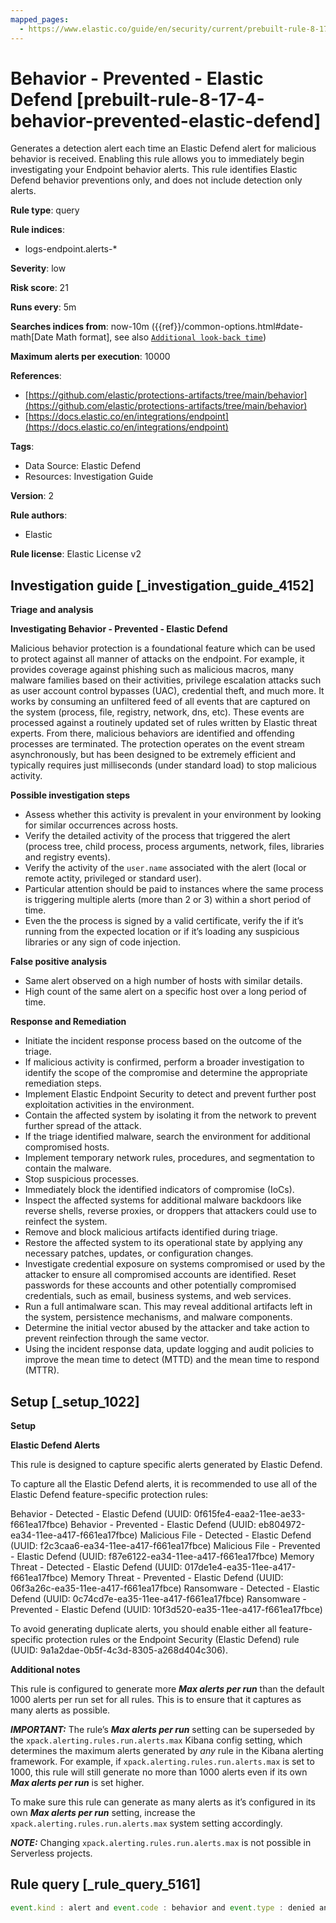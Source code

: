 ```yaml
---
mapped_pages:
  - https://www.elastic.co/guide/en/security/current/prebuilt-rule-8-17-4-behavior-prevented-elastic-defend.html
---
```


# Behavior - Prevented - Elastic Defend [prebuilt-rule-8-17-4-behavior-prevented-elastic-defend]

Generates a detection alert each time an Elastic Defend alert for malicious behavior is received. Enabling this rule allows you to immediately begin investigating your Endpoint behavior alerts. This rule identifies Elastic Defend behavior preventions only, and does not include detection only alerts.

**Rule type**: query

**Rule indices**:

* logs-endpoint.alerts-*

**Severity**: low

**Risk score**: 21

**Runs every**: 5m

**Searches indices from**: now-10m ({{ref}}/common-options.html#date-math[Date Math format], see also [`Additional look-back time`](docs-content://solutions/security/detect-and-alert/create-detection-rule.md#rule-schedule))

**Maximum alerts per execution**: 10000

**References**:

* [https://github.com/elastic/protections-artifacts/tree/main/behavior](https://github.com/elastic/protections-artifacts/tree/main/behavior)
* [https://docs.elastic.co/en/integrations/endpoint](https://docs.elastic.co/en/integrations/endpoint)

**Tags**:

* Data Source: Elastic Defend
* Resources: Investigation Guide

**Version**: 2

**Rule authors**:

* Elastic

**Rule license**: Elastic License v2

## Investigation guide [_investigation_guide_4152]

**Triage and analysis**

**Investigating Behavior - Prevented - Elastic Defend**

Malicious behavior protection is a foundational feature which can be used to protect against all manner of attacks on the endpoint. For example, it provides coverage against phishing such as malicious macros, many malware families based on their activities, privilege escalation attacks such as user account control bypasses (UAC), credential theft, and much more. It works by consuming an unfiltered feed of all events that are captured on the system (process, file, registry, network, dns, etc). These events are processed against a routinely updated set of rules written by Elastic threat experts. From there, malicious behaviors are identified and offending processes are terminated. The protection operates on the event stream asynchronously, but has been designed to be extremely efficient and typically requires just milliseconds (under standard load) to stop malicious activity.

**Possible investigation steps**

* Assess whether this activity is prevalent in your environment by looking for similar occurrences across hosts.
* Verify the detailed activity of the process that triggered the alert (process tree, child process, process arguments, network, files, libraries and registry events).
* Verify the activity of the `user.name` associated with the alert (local or remote actity, privileged or standard user).
* Particular attention should be paid to instances where the same process is triggering multiple alerts (more than 2 or 3) within a short period of time.
* Even the the process is signed by a valid certificate, verify the if it’s running from the expected location or if it’s loading any suspicious libraries or any sign of code injection.

**False positive analysis**

* Same alert observed on a high number of hosts with similar details.
* High count of the same alert on a specific host over a long period of time.

**Response and Remediation**

* Initiate the incident response process based on the outcome of the triage.
* If malicious activity is confirmed, perform a broader investigation to identify the scope of the compromise and determine the appropriate remediation steps.
* Implement Elastic Endpoint Security to detect and prevent further post exploitation activities in the environment.
* Contain the affected system by isolating it from the network to prevent further spread of the attack.
* If the triage identified malware, search the environment for additional compromised hosts.
* Implement temporary network rules, procedures, and segmentation to contain the malware.
* Stop suspicious processes.
* Immediately block the identified indicators of compromise (IoCs).
* Inspect the affected systems for additional malware backdoors like reverse shells, reverse proxies, or droppers that attackers could use to reinfect the system.
* Remove and block malicious artifacts identified during triage.
* Restore the affected system to its operational state by applying any necessary patches, updates, or configuration changes.
* Investigate credential exposure on systems compromised or used by the attacker to ensure all compromised accounts are identified. Reset passwords for these accounts and other potentially compromised credentials, such as email, business systems, and web services.
* Run a full antimalware scan. This may reveal additional artifacts left in the system, persistence mechanisms, and malware components.
* Determine the initial vector abused by the attacker and take action to prevent reinfection through the same vector.
* Using the incident response data, update logging and audit policies to improve the mean time to detect (MTTD) and the mean time to respond (MTTR).


## Setup [_setup_1022]

**Setup**

**Elastic Defend Alerts**

This rule is designed to capture specific alerts generated by Elastic Defend.

To capture all the Elastic Defend alerts, it is recommended to use all of the Elastic Defend feature-specific protection rules:

Behavior - Detected - Elastic Defend (UUID: 0f615fe4-eaa2-11ee-ae33-f661ea17fbce) Behavior - Prevented - Elastic Defend (UUID: eb804972-ea34-11ee-a417-f661ea17fbce) Malicious File - Detected - Elastic Defend (UUID: f2c3caa6-ea34-11ee-a417-f661ea17fbce) Malicious File - Prevented - Elastic Defend (UUID: f87e6122-ea34-11ee-a417-f661ea17fbce) Memory Threat - Detected - Elastic Defend (UUID: 017de1e4-ea35-11ee-a417-f661ea17fbce) Memory Threat - Prevented - Elastic Defend (UUID: 06f3a26c-ea35-11ee-a417-f661ea17fbce) Ransomware - Detected - Elastic Defend (UUID: 0c74cd7e-ea35-11ee-a417-f661ea17fbce) Ransomware - Prevented - Elastic Defend (UUID: 10f3d520-ea35-11ee-a417-f661ea17fbce)

To avoid generating duplicate alerts, you should enable either all feature-specific protection rules or the Endpoint Security (Elastic Defend) rule (UUID: 9a1a2dae-0b5f-4c3d-8305-a268d404c306).

**Additional notes**

This rule is configured to generate more ***Max alerts per run*** than the default 1000 alerts per run set for all rules. This is to ensure that it captures as many alerts as possible.

***IMPORTANT:*** The rule’s ***Max alerts per run*** setting can be superseded by the `xpack.alerting.rules.run.alerts.max` Kibana config setting, which determines the maximum alerts generated by *any* rule in the Kibana alerting framework. For example, if `xpack.alerting.rules.run.alerts.max` is set to 1000, this rule will still generate no more than 1000 alerts even if its own ***Max alerts per run*** is set higher.

To make sure this rule can generate as many alerts as it’s configured in its own ***Max alerts per run*** setting, increase the `xpack.alerting.rules.run.alerts.max` system setting accordingly.

***NOTE:*** Changing `xpack.alerting.rules.run.alerts.max` is not possible in Serverless projects.


## Rule query [_rule_query_5161]

```js
event.kind : alert and event.code : behavior and event.type : denied and event.outcome : success
```


